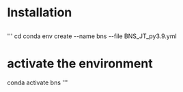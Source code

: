 # Installation 
## <Windows>
'''
cd <BNS-JT dir>
conda env create --name bns --file BNS_JT_py3.9.yml
# activate the environment
conda activate bns
'''
